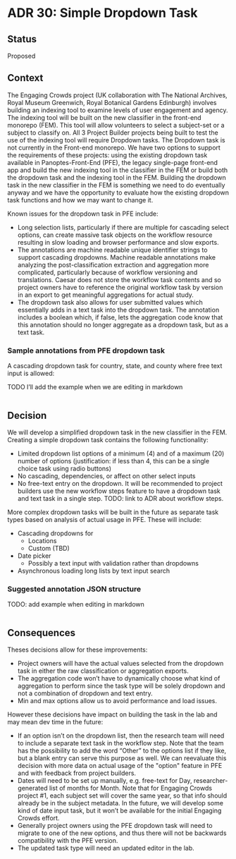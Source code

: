 # ADR 30: Simple Dropdown Task

## Status
 
Proposed

## Context
 
The Engaging Crowds project (UK collaboration with The National Archives, Royal Museum Greenwich, Royal Botanical Gardens Edinburgh) involves building an indexing tool to examine levels of user engagement and agency. The indexing tool will be built on the new classifier in the front-end monorepo (FEM). This tool will allow volunteers to select a subject-set or a subject to classify on. All 3 Project Builder projects being built to test the use of the indexing tool will require Dropdown tasks. The Dropdown task is not currently in the Front-end monorepo. We have two options to support the requirements  of these projects: using the existing dropdown task available in Panoptes-Front-End (PFE), the legacy single-page front-end app and build the new indexing tool in the classifier in the FEM or build both the dropdown task and the indexing tool in the FEM. Building the dropdown task in the new classifier in the FEM is something we need to do eventually anyway and we have the opportunity to evaluate how the existing dropdown task functions and how we may want to change it. 

Known issues for the dropdown task in PFE include:

- Long selection lists, particularly if there are multiple for cascading select options, can create massive task objects on the workflow resource resulting in slow loading and browser performance and slow exports.
- The annotations are machine readable unique identifier strings to support cascading dropdowns. Machine readable annotations make analyzing the post-classification extraction and aggregation more complicated, particularly because of workflow versioning and translations. Caesar does not store the workflow task contents and so project owners have to reference the original workflow task by version in an export to get meaningful aggregations for actual study. 
- The dropdown task also allows for user submitted values which essentially adds in a text task into the dropdown task. The annotation includes a boolean which, if false, lets the aggregation code know that this annotation should no longer aggregate as a dropdown task, but as a text task.

### Sample annotations from PFE dropdown task

A cascading dropdown task for country, state, and county where free text input is allowed:

TODO I’ll add the example when we are editing in markdown
``` json

```

## Decision
 
We will develop a simplified dropdown task in the new classifier in the FEM. Creating a simple dropdown task contains the following functionality:

- Limited dropdown list options of a minimum (4) and of a maximum (20) number of options (justification: if less than 4, this can be a single choice task using radio buttons)
- No cascading, dependencies, or affect on other select inputs
- No free-text entry on the dropdown. It will be recommended to project builders use the new workflow steps feature to have a dropdown task and text task in a single step. TODO: link to ADR about workflow steps.

More complex dropdown tasks will be built in the future as separate task types based on analysis of actual usage in PFE. These will include:

- Cascading dropdowns for
  - Locations
  - Custom (TBD)
- Date picker
  - Possibly a text input with validation rather than dropdowns
- Asynchronous loading long lists by text input search

### Suggested annotation JSON structure

TODO: add example when editing in markdown
``` json
```

## Consequences
 

Theses decisions allow for these improvements:

- Project owners will have the actual values selected from the dropdown task in either the raw classification or aggregation exports.
- The aggregation code won’t have to dynamically choose what kind of aggregation to perform since the task type will be solely dropdown and not a combination of dropdown and text entry.
- Min and max options allow us to avoid performance and load issues.

However these decisions have impact on building the task in the lab and may mean dev time in the future:

- If an option isn’t on the dropdown list, then the research team will need to include a separate text task in the workflow step. Note that the team has the possibility to add the word “Other” to the options list if they like, but a blank entry can serve this purpose as well. We can reevaluate this decision with more data on actual usage of the "option" feature in PFE and with feedback from project builders.
- Dates will need to be set up manually, e.g. free-text for Day, researcher-generated list of months for Month. Note that for Engaging Crowds project #1, each subject set will cover the same year, so that info should already be in the subject metadata. In the future, we will develop some kind of date input task, but it won’t be available for the initial Engaging Crowds effort.
- Generally project owners using the PFE dropdown task will need to migrate to one of the new options, and thus there will not be backwards compatibility with the PFE version.
- The updated task type will need an updated editor in the lab.